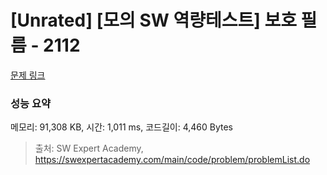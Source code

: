 # [Unrated] [모의 SW 역량테스트] 보호 필름 - 2112 

[문제 링크](https://swexpertacademy.com/main/code/problem/problemDetail.do?contestProbId=AV5V1SYKAaUDFAWu) 

### 성능 요약

메모리: 91,308 KB, 시간: 1,011 ms, 코드길이: 4,460 Bytes



> 출처: SW Expert Academy, https://swexpertacademy.com/main/code/problem/problemList.do